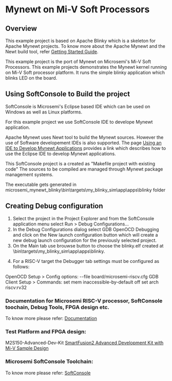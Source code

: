 # Mynewt on Mi-V Soft Processors

## Overview
This example project is based on Apache Blinky which is a skeleton for Apache Mynewt projects.
To know more about the Apache Mynewt and the Newt build tool, refer
[Getting Started Guide](http://mynewt.apache.org/os/introduction/).

This example project is the port of Mynewt on Microsemi's Mi-V Soft Processors.
This example projects demonstrates the Mynewt kernel running on Mi-V Soft processor
platform. It runs the simple blinky application which blinks LED on the board.

## Using SoftConsole to Build the project
SoftConsole is Microsemi's  Eclipse based IDE which can be used on Windows as 
well as Linux platforms. 

For this example project we use SoftConsole IDE to develope Mynewt application.

Apache Mynewt uses Newt tool to build the Mynewt sources. However the use of 
Software developement IDEs is also supported.
The page [Using an IDE to Develop Mynewt Applications](http://mynewt.apache.org/faq/ide/)
provides a link which describes how to use the Eclipse IDE to develop Mynewt 
applications.

This SoftConsole project is a created as "Makefile project with existing code" 
The sources to be compiled are managed through Mynewt package management systems.

The executable gets generated in microsemi_mynewt_blinky\bin\targets\my_blinky_sim\app\apps\blinky folder

## Creating Debug configuration
1. Select the project in the Project Explorer and from the SoftConsole application 
menu select Run > Debug Configurations...
2. In the Debug Configurations dialog select GDB OpenOCD Debugging and click on 
the New launch configuration button which will create a new debug launch 
configuration for the previously selected project.
3. On the Main tab use brouwse button to choose the blinky.elf created at
<Project root folder >\bin\targets\my_blinky_sim\app\apps\blinky.
4) For a RISC-V target the Debugger tab settings must be configured as follows:

OpenOCD Setup > Config options: 
                    --file board/microsemi-riscv.cfg 
GDB Client Setup > Commands:
                    set mem inaccessible-by-default off 
                    set arch riscv:rv32

### Documentation for Microsemi RISC-V processor, SoftConsole toochain, Debug Tools, FPGA design etc.
To know more please refer: [Documentation](https://github.com/RISCV-on-Microsemi-FPGA/Documentation)

### Test Platform and FPGA design:
M2S150-Advanced-Dev-Kit
[SmartFusion2 Advanced Development Kit with Mi-V Sample Design](https://github.com/RISCV-on-Microsemi-FPGA/M2S150-Advanced-Dev-Kit/blob/master/Programming_The_Target_Device/PROC_SUBSYSTEM_BaseDesign)

### Microsemi SoftConsole Toolchain:
To know more please refer: [SoftConsole](https://github.com/RISCV-on-Microsemi-FPGA/SoftConsole)
